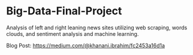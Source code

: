 # Big-Data-Final-Project
Analysis of left and right leaning news sites utilizing web scraping, words clouds, and sentiment analysis and machine learning.

Blog Post: https://medium.com/@khanani.ibrahim/fc2453a16d1a

